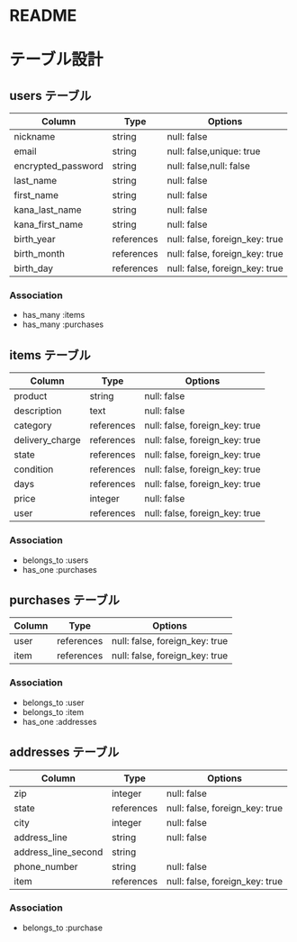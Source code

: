 # README

# テーブル設計

## users テーブル
| Column             | Type   | Options      |
| ------------------ | ------ | ------------ |
| nickname           | string | null: false  |
| email              | string | null: false,unique: true |
| encrypted_password | string | null: false,null: false  |
| last_name          | string | null: false  |
| first_name         | string | null: false  |
| kana_last_name     | string | null: false  |
| kana_first_name    | string | null: false  |
| birth_year         | references | null: false, foreign_key: true  |
| birth_month        | references | null: false, foreign_key: true  |
| birth_day          | references | null: false, foreign_key: true  |

### Association
- has_many :items
- has_many :purchases


## items テーブル
|Column           |Type       |Options                           |
| --------------- | ---------- | ------------------------------- |
| product         | string     | null: false                     |
| description     | text       | null: false                     |
| category        | references | null: false, foreign_key: true  |
| delivery_charge | references | null: false, foreign_key: true  |
| state           | references | null: false, foreign_key: true  |
| condition       | references | null: false, foreign_key: true  |
| days            | references | null: false, foreign_key: true  |
| price           | integer    | null: false                     |
| user            | references | null: false, foreign_key: true  |


### Association
- belongs_to :users
- has_one    :purchases

## purchases テーブル
|Column      |Type        |Options                                 |
| ---------  |------------|--------------------------------------- |
| user       | references | null: false, foreign_key: true    |
| item       | references | null: false, foreign_key: true    |

### Association

- belongs_to :user
- belongs_to :item
- has_one :addresses

## addresses テーブル
|Column                |Type        |Options                         |
| -------------------- |----------- |------------------------------- |
| zip                  | integer    | null: false                   |
| state                | references | null: false, foreign_key: true |
| city                 | integer    | null: false                   |
| address_line         | string     | null: false                    |
| address_line_second  | string     |                                |
| phone_number         | string     | null: false                    |
| item                 | references | null: false, foreign_key: true |

### Association

- belongs_to :purchase
